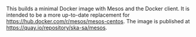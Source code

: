 This builds a minimal Docker image with Mesos and the Docker client. It is
intended to be a more up-to-date replacement for
https://hub.docker.com/r/mesos/mesos-centos. The image is published
at https://quay.io/repository/ska-sa/mesos.

